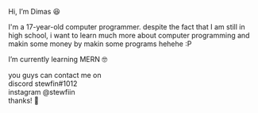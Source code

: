 Hi, I’m Dimas 😆

I'm a 17-year-old computer programmer. despite the fact that I am still in high school, i want to learn much more about computer programming and makin some 
money by makin some programs hehehe :P </br>

I’m currently learning MERN 🤓 </br>

you guys can contact me on </br> discord stewfin#1012 </br>
instagram @stewfiin
<br/>
thanks! 👋

<!---
stewfiin/stewfiin is a ✨ special ✨ repository because its `README.md` (this file) appears on your GitHub profile.
You can click the Preview link to take a look at your changes.
--->
